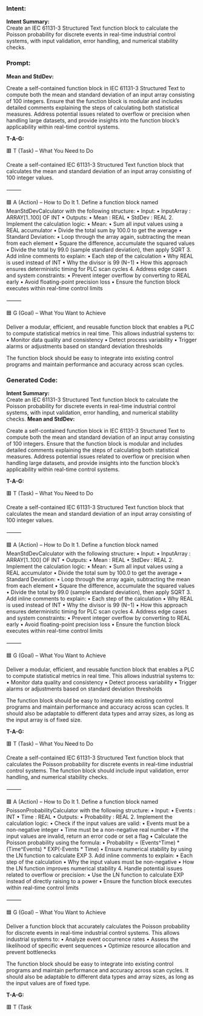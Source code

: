 ### Intent:
**Intent Summary:**  
Create an IEC 61131-3 Structured Text function block to calculate the Poisson probability for discrete events in real-time industrial control systems, with input validation, error handling, and numerical stability checks.

### Prompt:
**Mean and StdDev:**

Create a self-contained function block in IEC 61131-3 Structured Text to compute both the mean and standard deviation of an input array consisting of 100 integers. Ensure that the function block is modular and includes detailed comments explaining the steps of calculating both statistical measures. Address potential issues related to overflow or precision when handling large datasets, and provide insights into the function block’s applicability within real-time control systems.

**T-A-G:**

🟥 T (Task) – What You Need to Do

Create a self-contained IEC 61131-3 Structured Text function block that calculates the mean and standard deviation of an input array consisting of 100 integer values.

⸻

🟩 A (Action) – How to Do It
	1.	Define a function block named MeanStdDevCalculator with the following structure:
	•	Input:
	•	InputArray : ARRAY[1..100] OF INT
	•	Outputs:
	•	Mean : REAL
	•	StdDev : REAL
	2.	Implement the calculation logic:
	•	Mean:
	•	Sum all input values using a REAL accumulator
	•	Divide the total sum by 100.0 to get the average
	•	Standard Deviation:
	•	Loop through the array again, subtracting the mean from each element
	•	Square the difference, accumulate the squared values
	•	Divide the total by 99.0 (sample standard deviation), then apply SQRT
	3.	Add inline comments to explain:
	•	Each step of the calculation
	•	Why REAL is used instead of INT
	•	Why the divisor is 99 (N−1)
	•	How this approach ensures deterministic timing for PLC scan cycles
	4.	Address edge cases and system constraints:
	•	Prevent integer overflow by converting to REAL early
	•	Avoid floating-point precision loss
	•	Ensure the function block executes within real-time control limits

⸻

🟦 G (Goal) – What You Want to Achieve

Deliver a modular, efficient, and reusable function block that enables a PLC to compute statistical metrics in real time. This allows industrial systems to:
	•	Monitor data quality and consistency
	•	Detect process variability
	•	Trigger alarms or adjustments based on standard deviation thresholds

The function block should be easy to integrate into existing control programs and maintain performance and accuracy across scan cycles.

### Generated Code:
**Intent Summary:**  
Create an IEC 61131-3 Structured Text function block to calculate the Poisson probability for discrete events in real-time industrial control systems, with input validation, error handling, and numerical stability checks.
**Mean and StdDev:**

Create a self-contained function block in IEC 61131-3 Structured Text to compute both the mean and standard deviation of an input array consisting of 100 integers. Ensure that the function block is modular and includes detailed comments explaining the steps of calculating both statistical measures. Address potential issues related to overflow or precision when handling large datasets, and provide insights into the function block’s applicability within real-time control systems.

**T-A-G:**

🟥 T (Task) – What You Need to Do

Create a self-contained IEC 61131-3 Structured Text function block that calculates the mean and standard deviation of an input array consisting of 100 integer values.

⸻

🟩 A (Action) – How to Do It
	1.	Define a function block named MeanStdDevCalculator with the following structure:
	•	Input:
	•	InputArray : ARRAY[1..100] OF INT
	•	Outputs:
	•	Mean : REAL
	•	StdDev : REAL
	2.	Implement the calculation logic:
	•	Mean:
	•	Sum all input values using a REAL accumulator
	•	Divide the total sum by 100.0 to get the average
	•	Standard Deviation:
	•	Loop through the array again, subtracting the mean from each element
	•	Square the difference, accumulate the squared values
	•	Divide the total by 99.0 (sample standard deviation), then apply SQRT
	3.	Add inline comments to explain:
	•	Each step of the calculation
	•	Why REAL is used instead of INT
	•	Why the divisor is 99 (N−1)
	•	How this approach ensures deterministic timing for PLC scan cycles
	4.	Address edge cases and system constraints:
	•	Prevent integer overflow by converting to REAL early
	•	Avoid floating-point precision loss
	•	Ensure the function block executes within real-time control limits

⸻

🟦 G (Goal) – What You Want to Achieve

Deliver a modular, efficient, and reusable function block that enables a PLC to compute statistical metrics in real time. This allows industrial systems to:
	•	Monitor data quality and consistency
	•	Detect process variability
	•	Trigger alarms or adjustments based on standard deviation thresholds

The function block should be easy to integrate into existing control programs and maintain performance and accuracy across scan cycles. It should also be adaptable to different data types and array sizes, as long as the input array is of fixed size.

**T-A-G:**

🟥 T (Task) – What You Need to Do

Create a self-contained IEC 61131-3 Structured Text function block that calculates the Poisson probability for discrete events in real-time industrial control systems. The function block should include input validation, error handling, and numerical stability checks.

⸻

🟩 A (Action) – How to Do It
	1.	Define a function block named PoissonProbabilityCalculator with the following structure:
	•	Input:
	•	Events : INT
	•	Time : REAL
	•	Outputs:
	•	Probability : REAL
	2.	Implement the calculation logic:
	•	Check if the input values are valid:
	•	Events must be a non-negative integer
	•	Time must be a non-negative real number
	•	If the input values are invalid, return an error code or set a flag
	•	Calculate the Poisson probability using the formula:
	•	Probability = (Events^Time) * (Time^Events) * EXP(-Events * Time)
	•	Ensure numerical stability by using the LN function to calculate EXP
	3.	Add inline comments to explain:
	•	Each step of the calculation
	•	Why the input values must be non-negative
	•	How the LN function improves numerical stability
	4.	Handle potential issues related to overflow or precision:
	•	Use the LN function to calculate EXP instead of directly raising to a power
	•	Ensure the function block executes within real-time control limits

⸻

🟦 G (Goal) – What You Want to Achieve

Deliver a function block that accurately calculates the Poisson probability for discrete events in real-time industrial control systems. This allows industrial systems to:
	•	Analyze event occurrence rates
	•	Assess the likelihood of specific event sequences
	•	Optimize resource allocation and prevent bottlenecks

The function block should be easy to integrate into existing control programs and maintain performance and accuracy across scan cycles. It should also be adaptable to different data types and array sizes, as long as the input values are of fixed type.

**T-A-G:**

🟥 T (Task
